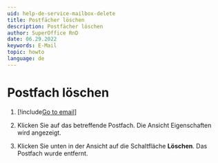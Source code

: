 ```yaml
---
uid: help-de-service-mailbox-delete
title: Postfächer löschen
description: Postfächer löschen
author: SuperOffice RnD
date: 06.29.2022
keywords: E-Mail
topic: howto
language: de
---
```


# Postfach löschen

1. [!include[Go to email](includes/goto-email.md)]

1. Klicken Sie auf das betreffende Postfach. Die Ansicht Eigenschaften wird angezeigt.

1. Klicken Sie unten in der Ansicht auf die Schaltfläche **Löschen**. Das Postfach wurde entfernt.
